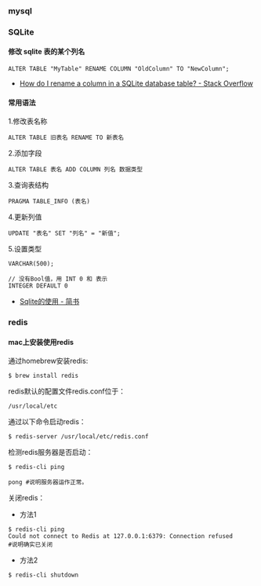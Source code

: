 
### mysql


### SQLite

#### 修改 sqlite 表的某个列名
```
ALTER TABLE "MyTable" RENAME COLUMN "OldColumn" TO "NewColumn";
```

- [How do I rename a column in a SQLite database table? - Stack Overflow](https://stackoverflow.com/questions/805363/how-do-i-rename-a-column-in-a-sqlite-database-table)


#### 常用语法

1.修改表名称
```
ALTER TABLE 旧表名 RENAME TO 新表名 
```

2.添加字段
```
ALTER TABLE 表名 ADD COLUMN 列名 数据类型 
```

3.查询表结构
```
PRAGMA TABLE_INFO (表名)
```

4.更新列值
```
UPDATE "表名" SET "列名" = "新值";
```

5.设置类型


```
VARCHAR(500);

// 没有Bool值，用 INT 0 和 表示
INTEGER DEFAULT 0
```

- [Sqlite的使用 - 简书](https://www.jianshu.com/p/f1b60943dfb7)



### redis
#### mac上安装使用redis
通过homebrew安装redis:
```
$ brew install redis
``` 

redis默认的配置文件redis.conf位于：
```
/usr/local/etc
```

通过以下命令启动redis：

```
$ redis-server /usr/local/etc/redis.conf
```

检测redis服务器是否启动：

```
$ redis-cli ping

pong #说明服务器运作正常。
```

关闭redis：

* 方法1
```
$ redis-cli ping
Could not connect to Redis at 127.0.0.1:6379: Connection refused
#说明确实已关闭
```

* 方法2
```
$ redis-cli shutdown
```


